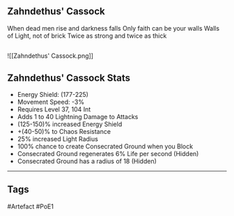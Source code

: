 ## Zahndethus' Cassock
When dead men rise and darkness falls
Only faith can be your walls
Walls of Light, not of brick
Twice as strong and twice as thick
##
![[Zahndethus' Cassock.png]]
## Zahndethus' Cassock Stats
- Energy Shield: (177-225)
- Movement Speed: -3%
- Requires Level 37, 104 Int
- Adds 1 to 40 Lightning Damage to Attacks
- (125-150)% increased Energy Shield
- +(40-50)% to Chaos Resistance
- 25% increased Light Radius
- 100% chance to create Consecrated Ground when you Block
- Consecrated Ground regenerates 6% Life per second (Hidden)
- Consecrated Ground has a radius of 18 (Hidden)


---
## Tags
#Artefact
#PoE1